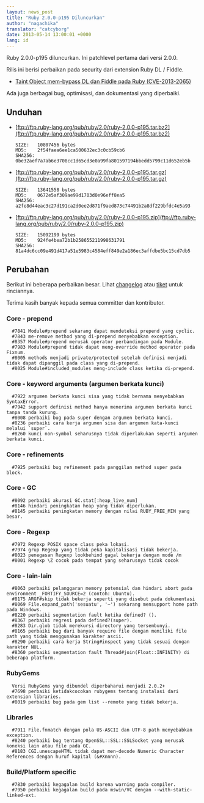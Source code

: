```yaml
---
layout: news_post
title: "Ruby 2.0.0-p195 Diluncurkan"
author: "nagachika"
translator: "catcyborg"
date: 2013-05-14 13:00:01 +0000
lang: id
---
```


Ruby 2.0.0-p195 diluncurkan. Ini patchlevel pertama dari versi 2.0.0.

Rilis ini berisi perbaikan pada security dari extension Ruby DL / Fiddle.

* [Taint Object mem-bypass DL dan Fiddle pada Ruby
  (CVE-2013-2065)](/id/news/2013/05/14/taint-bypass-dl-fiddle-cve-2013-2065/)

Ada juga berbagai bug, optimisasi, dan dokumentasi yang diperbaiki.

## Unduhan

* [ftp://ftp.ruby-lang.org/pub/ruby/2.0/ruby-2.0.0-p195.tar.bz2](ftp://ftp.ruby-lang.org/pub/ruby/2.0/ruby-2.0.0-p195.tar.bz2)

      SIZE:   10807456 bytes
      MD5:    2f54faea6ee1ca500632ec3c0cb59cb6
      SHA256: 0be32aef7a7ab6e3708cc1d65cd3e0a99fa801597194bbedd5799c11d652eb5b

* [ftp://ftp.ruby-lang.org/pub/ruby/2.0/ruby-2.0.0-p195.tar.gz](ftp://ftp.ruby-lang.org/pub/ruby/2.0/ruby-2.0.0-p195.tar.gz)

      SIZE:   13641558 bytes
      MD5:    0672e5af309ae99d1703d0e96eff8ea5
      SHA256: a2fe8d44eac3c27d191ca2d0ee2d871f9aed873c74491b2a8df229bfdc4e5a93

* [ftp://ftp.ruby-lang.org/pub/ruby/2.0/ruby-2.0.0-p195.zip](ftp://ftp.ruby-lang.org/pub/ruby/2.0/ruby-2.0.0-p195.zip)

      SIZE:   15092199 bytes
      MD5:    924fe4bea72b1b258655211998631791
      SHA256: 81a4dc6cc09e491d417a51e5983c4584eff849e2a186ec3affdbe5bc15cd7db5

## Perubahan

Berikut ini beberapa perbaikan besar.
Lihat [changelog](http://svn.ruby-lang.org/repos/ruby/tags/v2_0_0_195/ChangeLog)
atau [tiket](https://bugs.ruby-lang.org/projects/ruby-200/issues?set_filter=1&status_id=5)
untuk rinciannya.

Terima kasih banyak kepada semua committer dan kontributor.

### Core - prepend

      #7841 Module#prepend sekarang dapat mendeteksi prepend yang cyclic.
      #7843 me-remove method yang di-prepend menyebabkan exception.
      #8357 Module#prepend merusak operator perbandingan pada Module.
      #7983 Module#prepend tidak dapat meng-override method operator pada Fixnum.
      #8005 methods menjadi private/protected setelah definisi menjadi tidak dapat dipanggil pada class yang di-prepend.
      #8025 Module#included_modules meng-include class ketika di-prepend.

### Core - keyword arguments (argumen berkata kunci)

      #7922 argumen berkata kunci sisa yang tidak bernama menyebabkan SyntaxError.
      #7942 support definisi method hanya menerima argumen berkata kunci tanpa tanda kurung.
      #8008 perbaiki bug pada super dengan argumen berkata kunci.
      #8236 perbaiki cara kerja argumen sisa dan argumen kata-kunci melalui `super`.
      #8260 kunci non-symbol seharusnya tidak diperlakukan seperti argumen berkata kunci.

### Core - refinements

      #7925 perbaiki bug refinement pada panggilan method super pada block.

### Core - GC

      #8092 perbaiki akurasi GC.stat[:heap_live_num]
      #8146 hindari peningkatan heap yang tidak diperlukan.
      #8145 perbaiki peningkatan memory dengan nilai RUBY_FREE_MIN yang besar.

### Core - Regexp

      #7972 Regexp POSIX space class peka lokasi.
      #7974 grup Regexp yang tidak peka kapitalisasi tidak bekerja.
      #8023 penegasan Regexp lookbehind gagal bekerja dengan mode /m
      #8001 Regexp \Z cocok pada tempat yang seharusnya tidak cocok

### Core - lain-lain

      #8063 perbaiki pelanggaran memory potensial dan hindari abort pada environment _FORTIFY_SOURCE=2 (contoh: Ubuntu).
      #8175 ARGF#skip tidak bekerja seperti yang disebut pada dokumentasi
      #8069 File.expand_path('sesuatu', '~') sekarang mensupport home path pada Windows.
      #8220 perbaiki segmentation fault ketika defined? ().
      #8367 perbaiki regresi pada defined?(super).
      #8283 Dir.glob tidak merekursi directory yang tersembunyi.
      #8165 perbaiki bug dari banyak require file dengan memiliki file path yang tidak menggunakan karakter ascii.
      #8290 perbaiki cara kerja String#inspect yang tidak sesuai dengan karakter NUL.
      #8360 perbaiki segmentation fault Thread#join(Float::INFINITY) di beberapa platform.

### RubyGems

      Versi RubyGems yang dibundel diperbaharui menjadi 2.0.2+
      #7698 perbaiki ketidakcocokan rubygems tentang instalasi dari extension libraries.
      #8019 perbaiki bug pada gem list --remote yang tidak bekerja.

### Libraries

      #7911 File.fnmatch dengan pola US-ASCII dan UTF-8 path menyebabkan exception.
      #8240 perbaiki bug tentang OpenSSL::SSL::SSLSocket yang merusak koneksi lain atau file pada GC.
      #8183 CGI.unescapeHTML tidak dapat men-decode Numeric Character References dengan huruf kapital (&#Xnnnn).

### Build/Platform specific

      #7830 perbaiki kegagalan build karena warning pada compiler.
      #7950 perbaiki kegagalan build pada mswin/VC dengan --with-static-linked-ext.

